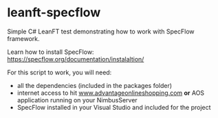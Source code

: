 # leanft-specflow

Simple C# LeanFT test demonstrating how to work with SpecFlow framework.

Learn how to install SpecFlow: https://specflow.org/documentation/instalaltion/

For this script to work, you will need:
* all the dependencies (included in the packages folder)
* internet access to hit www.advantageonlineshopping.com __or__ AOS application running on your NimbusServer
* SpecFlow installed in your Visual Studio and included for the project

